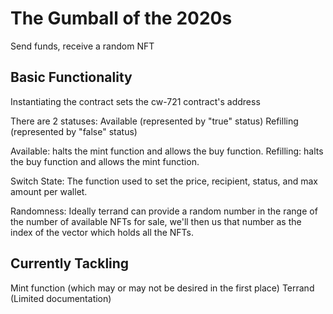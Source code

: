 # The Gumball of the 2020s

Send funds, receive a random NFT 

## Basic Functionality
Instantiating the contract sets the cw-721 contract's address

There are 2 statuses:
Available (represented by "true" status)
Refilling (represented by "false" status)

Available: halts the mint function and allows the buy function.
Refilling: halts the buy function and allows the mint function.

Switch State: The function used to set the price, recipient, status, and max amount per wallet.

Randomness: Ideally terrand can provide a random number in the range of the number of available NFTs for sale, we'll then us that number as the index of the vector which holds all the NFTs. 

## Currently Tackling
Mint function (which may or may not be desired in the first place)
Terrand (Limited documentation)
